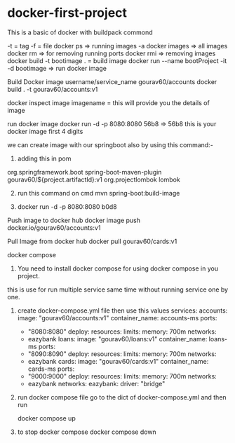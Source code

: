# docker-first-project
This is a basic of docker with buildpack commond


-t = tag
-f = file
docker ps => running images -a 
docker images => all images 
docker rm => for removing running ports
docker rmi => removing images
docker build -t bootimage . = build image
docker run --name bootProject -it -d bootimage => run docker image

Build Docker image
username/service_name
gourav60/accounts
docker build  .  -t gourav60/accounts:v1

docker inspect image imagename = this will provide you the details of image

run docker image
docker run -d -p 8080:8080 56b8 => 56b8 this is your docker image first 4 digits

we can create image with our springboot also by using this command:- 
1. adding this in pom
<build>
        <plugins>
            <plugin>
                <groupId>org.springframework.boot</groupId>
                <artifactId>spring-boot-maven-plugin</artifactId>
                <configuration>
                    <image>
                        <name>gourav60/${project.artifactId}:v1</name>
                    </image>
                    <excludes>
                        <exclude>
                            <groupId>org.projectlombok</groupId>
                            <artifactId>lombok</artifactId>
                        </exclude>
                    </excludes>
                </configuration>
            </plugin>
        </plugins>
    </build>

2. run this command on cmd
mvn spring-boot:build-image

3.  docker run -d -p 8080:8080 b0d8

Push image to docker hub
docker image push docker.io/gourav60/accounts:v1

Pull Image from docker hub
docker pull gourav60/cards:v1

docker compose 
1. You need to install docker compose for using docker compose in you project.

this is use for run multiple service same time without running service one by one.

1. create docker-compose.yml file
 then use this values
     services:
  accounts:
    image: "gourav60/accounts:v1"
    container_name: accounts-ms
    ports:
      - "8080:8080"
    deploy:
      resources:
        limits:
          memory: 700m
    networks:
      - eazybank
  loans:
    image: "gourav60/loans:v1"
    container_name: loans-ms
    ports:
      - "8090:8090"
    deploy:
      resources:
        limits:
          memory: 700m
    networks:
      - eazybank
  cards:
    image: "gourav60/cards:v1"
    container_name: cards-ms
    ports:
      - "9000:9000"
    deploy:
      resources:
        limits:
          memory: 700m
    networks:
      - eazybank
networks:
  eazybank:
    driver: "bridge"

2. run docker compose file
   go to the dict of docker-compose.yml and then run 
   
   docker compose up

3. to stop docker compose 
   docker compose down